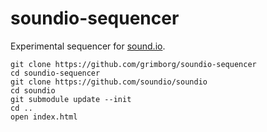 # soundio-sequencer

Experimental sequencer for [sound.io](http://github.com/soundio).

    git clone https://github.com/grimborg/soundio-sequencer
    cd soundio-sequencer
    git clone https://github.com/soundio/soundio
    cd soundio
    git submodule update --init
    cd ..
    open index.html

